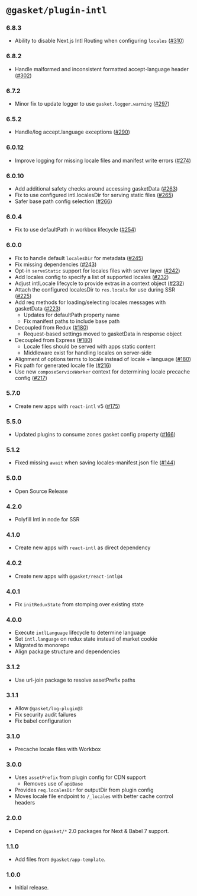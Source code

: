 # `@gasket/plugin-intl`

### 6.8.3

- Ability to disable Next.js Intl Routing when configuring `locales` ([#310])

### 6.8.2

- Handle malformed and inconsistent formatted accept-language header ([#302])

### 6.7.2

- Minor fix to update logger to use `gasket.logger.warning` ([#297])

### 6.5.2

- Handle/log accept.language exceptions ([#290])

### 6.0.12

- Improve logging for missing locale files and manifest write errors ([#274])

### 6.0.10

- Add additional safety checks around accessing gasketData ([#263])
- Fix to use configured intl.localesDir for serving static files ([#265])
- Safer base path config selection ([#266])

### 6.0.4

- Fix to use defaultPath in workbox lifecycle ([#254])

### 6.0.0

- Fix to handle default `localesDir` for metadata ([#245])
- Fix missing dependencies ([#243])
- Opt-in `serveStatic` support for locales files with server layer ([#242])
- Add locales config to specify a list of supported locales ([#232])
- Adjust intlLocale lifecycle to provide extras in a context object ([#232])
- Attach the configured localesDir to `res.locals` for use during SSR ([#225])
- Add req methods for loading/selecting locales messages with gasketData ([#223])
  - Updates for defaultPath property name
  - Fix manifest paths to include base path
- Decoupled from Redux ([#180])
  - Request-based settings moved to gasketData in response object
- Decoupled from Express ([#180])
  - Locale files should be served with apps static content
  - Middleware exist for handling locales on server-side
- Alignment of options terms to locale instead of locale + language ([#180])
- Fix path for generated locale file ([#216])
- Use new `composeServiceWorker` context for determining locale precache config ([#217])

### 5.7.0

- Create new apps with `react-intl` v5 ([#175])

### 5.5.0

- Updated plugins to consume zones gasket config property ([#166])

### 5.1.2

- Fixed missing `await` when saving locales-manifest.json file ([#144])

### 5.0.0

- Open Source Release

### 4.2.0

- Polyfill Intl in node for SSR

### 4.1.0

- Create new apps with `react-intl` as direct dependency

### 4.0.2

- Create new apps with `@gasket/react-intl@4`

### 4.0.1

- Fix `initReduxState` from stomping over existing state

### 4.0.0

- Execute `intlLanguage` lifecycle to determine language
- Set `intl.language` on redux state instead of market cookie
- Migrated to monorepo
- Align package structure and dependencies

### 3.1.2

- Use url-join package to resolve assetPrefix paths

### 3.1.1

- Allow `@gasket/log-plugin@3`
- Fix security audit failures
- Fix babel configuration

### 3.1.0

- Precache locale files with Workbox

### 3.0.0

- Uses `assetPrefix` from plugin config for CDN support
  - Removes use of `apiBase`
- Provides `req.localesDir` for outputDir from plugin config
- Moves locale file endpoint to `/_locales` with better cache control headers

### 2.0.0

- Depend on `@gasket/*` 2.0 packages for Next & Babel 7 support.

### 1.1.0

- Add files from `@gasket/app-template`.

### 1.0.0

- Initial release.

<!-- LINK -->

[#144]: https://github.com/godaddy/gasket/pull/144
[#166]: https://github.com/godaddy/gasket/pull/166
[#175]: https://github.com/godaddy/gasket/pull/175
[#180]: https://github.com/godaddy/gasket/pull/180
[#216]: https://github.com/godaddy/gasket/pull/216
[#217]: https://github.com/godaddy/gasket/pull/217
[#223]: https://github.com/godaddy/gasket/pull/223
[#225]: https://github.com/godaddy/gasket/pull/225
[#232]: https://github.com/godaddy/gasket/pull/232
[#242]: https://github.com/godaddy/gasket/pull/242
[#243]: https://github.com/godaddy/gasket/pull/243
[#245]: https://github.com/godaddy/gasket/pull/245
[#254]: https://github.com/godaddy/gasket/pull/254
[#263]: https://github.com/godaddy/gasket/pull/263
[#265]: https://github.com/godaddy/gasket/pull/265
[#266]: https://github.com/godaddy/gasket/pull/266
[#274]: https://github.com/godaddy/gasket/pull/274
[#290]: https://github.com/godaddy/gasket/pull/290
[#297]: https://github.com/godaddy/gasket/pull/297
[#302]: https://github.com/godaddy/gasket/pull/302
[#310]: https://github.com/godaddy/gasket/pull/310
